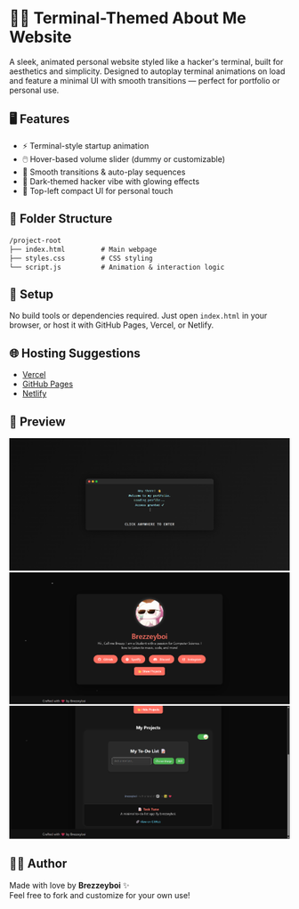 <html>
<body>
  <h1>🧑‍💻 Terminal-Themed About Me Website</h1>

  <p>A sleek, animated personal website styled like a hacker's terminal, built for aesthetics and simplicity. Designed to autoplay terminal animations on load and feature a minimal UI with smooth transitions — perfect for portfolio or personal use.</p>

  <h2>🖥️ Features</h2>
  <ul>
    <li>⚡ Terminal-style startup animation</li>
    <li>🖱️ Hover-based volume slider (dummy or customizable)</li>
    <li>🧭 Smooth transitions & auto-play sequences</li>
    <li>🌙 Dark-themed hacker vibe with glowing effects</li>
    <li>📌 Top-left compact UI for personal touch</li>
  </ul>

  <h2>📂 Folder Structure</h2>
  <pre><code>/project-root
├── index.html         # Main webpage
├── styles.css         # CSS styling
└── script.js          # Animation & interaction logic
</code></pre>

  <h2>🔧 Setup</h2>
  <p>No build tools or dependencies required. Just open <code>index.html</code> in your browser, or host it with GitHub Pages, Vercel, or Netlify.</p>

  <h2>🌐 Hosting Suggestions</h2>
  <ul>
    <li><a href="https://vercel.com/" target="_blank">Vercel</a></li>
    <li><a href="https://pages.github.com/" target="_blank">GitHub Pages</a></li>
    <li><a href="https://www.netlify.com/" target="_blank">Netlify</a></li>
  </ul>

  <h2>📸 Preview</h2>
  <img src="Preview Images/Screenshot 2025-05-15 213444.png">
  <br>
  <img src="Preview Images/Screenshot 2025-05-15 213459.png">
  <br>
  <img src="Preview Images/Screenshot 2025-05-15 213514.png">
  <br>
  
  <h2>🙋‍♂️ Author</h2>
  <p>Made with love by <strong>Brezzeyboi</strong> ✨<br/>
  Feel free to fork and customize for your own use!</p>
</body>
</html>
